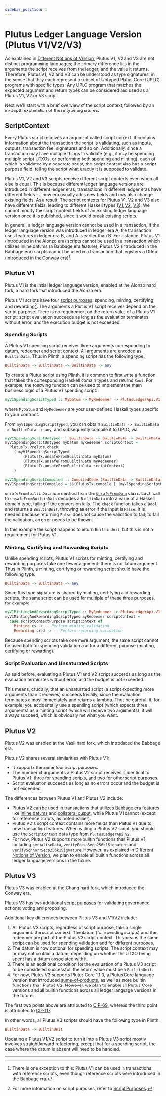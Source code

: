 ```yaml
---
sidebar_position: 1
---
```


# Plutus Ledger Language Version (Plutus V1/V2/V3)

As explained in [Different Notions of Version](../essential-concepts/versions.md), Plutus V1, V2 and V3 are not distinct programming languages; the primary difference lies in the arguments the script receives from the ledger, and the value it returns.
Therefore, Plutus V1, V2 and V3 can be understood as type signatures, in the sense that they each represent a subset of Untyped Plutus Core (UPLC) programs with specific types.
Any UPLC program that matches the expected argument and return types can be considered and used as a Plutus V1, V2 or V3 script.

Next we'll start with a brief overview of the script context, followed by an in-depth explanation of these type signatures.

## ScriptContext

Every Plutus script receives an argument called script context.
It contains information about the transaction the script is validating, such as inputs, outputs, transaction fee, signatures and so on.
Additionally, since a transaction may have multiple things to validate (e.g., it may be spending multiple script UTXOs, or performing both spending and minting), each of which is validated by a separate script, the script context also has a script purpose field, telling the script what exactly it is supposed to validate.

Plutus V1, V2 and V3 scripts receive different script contexts even when all else is equal.
This is because different ledger language versions are introduced in different ledger eras; transactions in different ledger eras have different fields - a new era usually adds new fields and may also change existing fields.
As a result, The script contexts for Plutus V1, V2 and V3 also have different fields, leading to different Haskell types ([V1](https://plutus.cardano.intersectmbo.org/haddock/master/plutus-ledger-api/PlutusLedgerApi-V1-Contexts.html#t:ScriptContext), [V2](https://plutus.cardano.intersectmbo.org/haddock/master/plutus-ledger-api/PlutusLedgerApi-V2-Contexts.html#t:ScriptContext), [V3](https://plutus.cardano.intersectmbo.org/haddock/master/plutus-ledger-api/PlutusLedgerApi-V3-Contexts.html#t:ScriptContext)).
We cannot modify the script context fields of an existing ledger language version once it is published, since it would break existing scripts.

In general, a ledger language version cannot be used in a transaction, if the ledger language version was introduced in ledger era A, the transaction uses features in ledger era B, and A is earlier than B.
For instance, Plutus V1 (introduced in the Alonzo era) scripts cannot be used in a transaction which utilizes inline datums (a Babbage era feature); Plutus V2 (introduced in the Babbage era) scripts cannot be used in a transaction that registers a DRep (introduced in the Conway era)[^1].


## Plutus V1

Plutus V1 is the initial ledger language version, enabled at the Alonzo hard fork, a hard fork that introduced the Alonzo era.

Plutus V1 scripts have four [script purposes](https://plutus.cardano.intersectmbo.org/haddock/master/plutus-ledger-api/PlutusLedgerApi-V1-Contexts.html#t:ScriptPurpose): spending, minting, certifying, and rewarding[^2].
The arguments a Plutus V1 script receives depend on the script purpose.
There is no requirement on the return value of a Plutus V1 script: script evaluation succeeds as long as the evaluation terminates without error, and the execution budget is not exceeded.

### Spending Scripts

A Plutus V1 spending script receives three arguments corresponding to datum, redeemer and script context.
All arguments are encoded as `BuiltinData`.
Thus in Plinth, a spending script has the following type:

```haskell
BuiltinData -> BuiltinData -> BuiltinData -> any
```

To create a Plutus script using Plinth, it is common to first write a function that takes the corresponding Haskell domain types and returns `Bool`.
For example, the following function can be used to implement the main business logic of a Plutus V1 spending script:

```haskell
myV1SpendingScriptTyped :: MyDatum -> MyRedeemer -> PlutusLedgerApi.V1.ScriptContext -> Bool
```

where `MyDatum` and `MyRedeemer` are your user-defined Haskell types specific to your contract.

From `myV1SpendingScriptTyped`, you can obtain `BuiltinData -> BuiltinData -> BuiltinData -> any`, and subsequently compile it to UPLC, via

```haskell
myV1SpendingScriptUntyped :: BuiltinData -> BuiltinData -> BuiltinData -> BuiltinUnit
myV1SpendingScriptUntyped myDatum myRedeemer scriptContext =
  PlutusTx.Prelude.check
    ( myV1SpendingScriptTyped
        (PlutusTx.unsafeFromBuiltinData myDatum)
        (PlutusTx.unsafeFromBuiltinData myRedeemer)
        (PlutusTx.unsafeFromBuiltinData scriptContext)
    )

myV1SpendingScriptCompiled :: CompiledCode (BuiltinData -> BuiltinData -> BuiltinData -> BuiltinUnit)
myV1SpendingScriptCompiled = $$(PlutusTx.compile [||myV1SpendingScriptUntyped||])
```

`unsafeFromBuiltinData` is a method from the [`UnsafeFromData`](http://localhost:3000/docs/working-with-scripts/ledger-language-version) class.
Each call to `unsafeFromBuiltinData` decodes a `BuiltinData` into a value of a Haskell domain type, failing if the conversion fails.
The `check` function takes a `Bool` and returns a `BuiltinUnit`, throwing an error if the input is `False`.
It is needed because returning `False` does not cause the validation to fail; to fail the validation, an error needs to be thrown.

In this example the script happens to return `BuiltinUnit`, but this is not a requirement for Plutus V1.

### Minting, Certifying and Rewarding Scripts

Unlike spending scripts, Plutus V1 scripts for minting, certifying and rewarding purposes take one fewer argument: there is no datum argument.
Thus in Plinth, a minting, certifying or rewarding script should have the following type:

```haskell
BuiltinData -> BuiltinData -> any
```

Since this type signature is shared by minting, certifying and rewarding scripts, the same script can be used for multiple of these three purposes, for example

```haskell
myV1MintingAndRewardingScriptTyped :: MyRedeemer -> PlutusLedgerApi.V1.ScriptContext -> Bool
myV1MintingAndRewardingScriptTyped myRedeemer scriptContext =
  case scriptContextPurpose scriptContext of
    Minting cs -> -- Perform minting validation
    Rewarding cred -> -- Perform rewarding validation
```

Because spending scripts take one more argument, the same script cannot be used both for spending validation and for a different purpose (minting, certifying or rewarding).

### Script Evaluation and Unsaturated Scripts

As said before, evaluating a Plutus V1 and V2 script succeeds as long as the evaluation terminates without error, and the budget is not exceeded.

This means, crucially, that an unsaturated script (a script expecting more arguments than it receives) succeeds trivially, since the evaluation terminates almost immediately and returns a lambda.
Thus be careful: if, for example, you accidentally use a spending script (which expects three arguments) as a minting script (which will receive two arguments), it will always succeed, which is obviously not what you want.

## Plutus V2

Plutus V2 was enabled at the Vasil hard fork, which introduced the Babbage era.

Plutus V2 shares several similarities with Plutus V1:
- It supports the same four script purposes.
- The number of arguments a Plutus V2 script receives is identical to Plutus V1: three for spending scripts, and two for other script purposes.
- Script evaluation succeeds as long as no errors occur and the budget is not exceeded.

The differences between Plutus V1 and Plutus V2 include:
- Plutus V2 can be used in transactions that utilizes Babbage era features like [inline datums](https://cips.cardano.org/cip/CIP-0032) and [collateral output](https://cips.cardano.org/cip/CIP-0040), while Plutus V1 cannot (except for reference scripts, as noted earlier).
- Plutus V2's script context contains more fields than Plutus V1 due to new transaction features.
  When writing a Plutus V2 script, you should use the `ScriptContext` data type from `PlutusLedgerApi.V2`.
- For now, Plutus V2 supports more builtin functions than Plutus V1, including `serialiseData`, `verifyEcdsaSecp256k1Signature` and `verifySchnorrSecp256k1Signature`.
  However, as explained in [Different Notions of Version](../essential-concepts/versions.md), we plan to enable all builtin functions across all ledger language versions in the future.

## Plutus V3

Plutus V3 was enabled at the Chang hard fork, which introduced the Conway era.

Plutus V3 has two additional [script purposes](https://plutus.cardano.intersectmbo.org/haddock/master/plutus-ledger-api/PlutusLedgerApi-V3-Contexts.html#t:ScriptPurpose) for validating governance actions: voting and proposing.

Additional key differences between Plutus V3 and V1/V2 include:

1. All Plutus V3 scripts, regardless of script purpose, take a single argument: the script context.
   The datum (for spending scripts) and the redeemer are part of the Plutus V3 script context.
   This means the same script can be used for spending validation and for different purposes.
2. The datum is now optional for spending scripts.
   The script context may or may not contain a datum, depending on whether the UTXO being spent has a datum associated with it.
3. There is an additional condition for the evaluation of a Plutus V3 script to be considered successful: the return value must be a `BuiltinUnit`.
4. For now, Plutus V3 supports Plutus Core 1.1.0, a Plutus Core language version that introduced [sums-of-products](https://cips.cardano.org/cip/CIP-0085), as well as more builtin functions than Plutus V2.
   However, we plan to enable all Plutus Core versions and all builtin functions across all ledger language versions in the future.

The first two points above are attributed to [CIP-69]([https://developers.cardano.org/docs/governance/cardano-improvement-proposals/cip-0069/](https://cips.cardano.org/cip/CIP-0069)), whereas the third point is attributed to [CIP-117]([https://developers.cardano.org/docs/governance/cardano-improvement-proposals/cip-0117/](https://cips.cardano.org/cip/CIP-0117)).

In other words, all Plutus V3 scripts should have the following type in Plinth:

```haskell
BuiltinData -> BuiltinUnit
```

Updating a Plutus V1/V2 script to turn it into a Plutus V3 script mostly involves straightforward refactoring, except that for a spending script, the case where the datum is absent will need to be handled.

---

[^1]: There is one exception to this: Plutus V1 can be used in transactions with reference scripts, even though reference scripts were introduced in the Babbage era.

[^2]: For more information on script purposes, refer to [Script Purposes](script-purposes.md).
